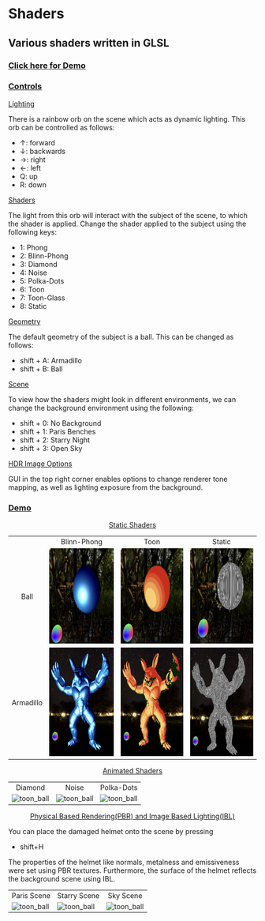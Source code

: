 <!-- github does no allow CSS -->
<!-- <style>
  .container {
    display: flex;
  }
  .image-container {
    flex: 1;
  }
  .image-container img {
    width: 200px;
    height: 175px;
  }
  .image-container p {
    text-align: center;
  }
</style> -->

# Shaders
## Various shaders written in GLSL
### [Click here for Demo](https://wrik-shaders-demo.vercel.app/)

<h3><ins>Controls</ins></h3>
<ins>Lighting</ins>

There is a rainbow orb on the scene which acts as dynamic lighting. This orb can be controlled as follows:
<ul>
  <li>↑: forward</li>
  <li>↓: backwards</li>
  <li>→: right</li>
  <li>←: left</li>
  <li>Q: up</li>
  <li>R: down</li>
</ul>
<ins>Shaders</ins>

The light from this orb will interact with the subject of the scene, to which the shader is applied. Change the shader applied to the subject using the following keys:
<ul>
  <li>1: Phong</li>
  <li>2: Blinn-Phong</li>
  <li>3: Diamond</li>
  <li>4: Noise</li>
  <li>5: Polka-Dots</li>
  <li>6: Toon</li>
  <li>7: Toon-Glass</li>
  <li>8: Static</li>
</ul>
<ins>Geometry</ins>

The default geometry of the subject is a ball. This can be changed as follows:
<ul>
  <li>shift + A: Armadillo</li>
  <li>shift + B: Ball</li>
</ul>
<ins>Scene</ins>

To view how the shaders might look in different environments, we can change the background environment using the following:
<ul>
  <li>shift + 0: No Background</li>
  <li>shift + 1: Paris Benches</li>
  <li>shift + 2: Starry Night</li>
  <li>shift + 3: Open Sky</li>
</ul>
<ins>HDR Image Options</ins> 

GUI in the top right corner enables options to change renderer tone mapping, as well as lighting exposure from the background.

<h3><ins>Demo</ins></h3>

<!-- <div display="flex">
  <div>
    <img src="./images/blinn_orb.png" alt="blinn_ball" width="200" height="175">
    <p>Blinn-Phong</p>
  </div>

  <div>
    <img src="./images/toon_orb.png" alt="toon_ball" width="200" height="175">
    <p>Toon</p>
  </div>

  <div>
    <img src="./images/noise_orb.png" alt="noise_ball" width="200" height="175">
    <p>Noise</p>
  </div>
</div> -->
<p align="center"><ins>Static Shaders</ins></p>
<table>
  <tr>
    <td align="center"> </td>
    <td align="center">Blinn-Phong</td>
    <td align="center">Toon</td>
    <td align="center">Static</td>
  </tr>
  <tr>
    <td align="center">Ball</td>
    <td><img src="./images/blinn_orb.png" alt="blinn_ball" width="220" height="192.5"></td>
    <td><img src="./images/toon_orb.png" alt="toon_ball" width="220" height="192.5"></td>
    <td><img src="./images/static_orb.png" alt="toon_ball" width="220" height="192.5"></td>
  </tr>
  <tr>
    <td align="center">Armadillo</td>
    <td><img src="./images/armadillo_blinn.png" alt="blinn_ball" width="220" height="220"></td>
    <td><img src="./images/armadillo_toon.png" alt="toon_ball" width="220" height="220"></td>
    <td><img src="./images/armadillo_static.png" alt="noise_ball" width="220" height="220"></td>
  </tr>
</table>

<p align="center"><ins>Animated Shaders</ins></p>

<table>
  <tr>
    <td align="center">Diamond</td>
    <td align="center">Noise</td>
    <td align="center">Polka-Dots</td>
  </tr>
  <tr>
    <td><img src="./images/diamond.gif" alt="toon_ball" width="250" height="250"></td>
    <td><img src="./images/noise.gif" alt="toon_ball" width="250" height="250"></td>
    <td><img src="./images/dots.gif" alt="toon_ball" width="250" height="250"></td>
  </tr>
</table>

<p align="center"><ins>Physical Based Rendering(PBR) and Image Based Lighting(IBL)</ins></p>
You can place the damaged helmet onto the scene by pressing 
<ul>
  <li>shift+H </li>
</ul> 
The properties of the helmet like normals, metalness and emissiveness were set using PBR textures. Furthermore, the surface of the helmet reflects the background scene using IBL.
<table>
  <tr>
    <td align="center">Paris Scene</td>
    <td align="center">Starry Scene</td>
    <td align="center">Sky Scene</td>
  </tr>
  <tr>
    <td><img src="./images/helmet/paris_helmet.gif" alt="toon_ball" width="250" height="250"></td>
    <td><img src="./images/helmet/starry_helmet.gif" alt="toon_ball" width="250" height="250"></td>
    <td><img src="./images/helmet/sky_helmet.gif" alt="toon_ball" width="250" height="250"></td>
  </tr>
</table>



